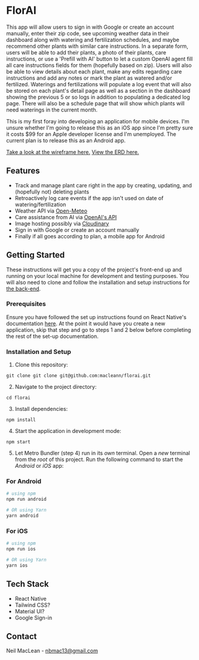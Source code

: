 # FlorAI

This app will allow users to sign in with Google or create an account manually, enter their zip code, see upcoming weather data in their dashboard along with watering and fertilization schedules, and maybe recommend other plants with similar care instructions. In a separate form, users will be able to add their plants, a photo of their plants, care instructions, or use a 'Prefill with AI' button to let a custom OpenAI agent fill all care instructions fields for them (hopefully based on zip). Users will also be able to view details about each plant, make any edits regarding care instructions and add any notes or mark the plant as watered and/or fertilized. Waterings and fertilizations will populate a log event that will also be stored on each plant's detail page as well as a section in the dashboard showing the previous 5 or so logs in addition to populating a dedicated log page. There will also be a schedule page that will show which plants will need waterings in the current month.

This is my first foray into developing an application for mobile devices. I'm unsure whether I'm going to release this as an iOS app since I'm pretty sure it costs $99 for an Apple developer license and I'm unemployed. The current plan is to release this as an Android app.

[Take a look at the wireframe here.](https://www.figma.com/file/Z2fpMUHFPUmYA94A2G6FqP/Plant-Tracker-App?type=design&node-id=0%3A1&mode=design&t=UyYgAtxL0NLSfF9k-1) [View the ERD here.](https://dbdiagram.io/d/plant-tracker-app-663513885b24a634d0744bbd)

## Features

- Track and manage plant care right in the app by creating, updating, and (hopefully not) deleting plants
- Retroactively log care events if the app isn't used on date of watering/fertilization
- Weather API via [Open-Meteo](https://open-meteo.com/en/docs)
- Care assistance from AI via [OpenAI's API](https://openai.com/api)
- Image hosting possibly via [Cloudinary](https://cloudinary.com/documentation/image_upload_api_reference)
- Sign in with Google or create an account manually
- Finally if all goes according to plan, a mobile app for Android

## Getting Started
These instructions will get you a copy of the project's front-end up and running on your local machine for development and testing purposes. You will also need to clone and follow the installation and setup instructions for [the back-end](https://github.com/macleann/plant-tracker-api).

### Prerequisites
Ensure you have followed the set up instructions found on React Native's documentation [here](https://reactnative.dev/docs/environment-setup?guide=native&platform=android#creating-a-new-application). At the point it would have you create a new application, skip that step and go to steps 1 and 2 below before completing the rest of the set-up documentation.

### Installation and Setup
1. Clone this repository:
```
git clone git clone git@github.com:macleann/florai.git
```

2. Navigate to the project directory:
```
cd florai
```

3. Install dependencies:
```
npm install
```

4. Start the application in development mode:
```
npm start
```

5. Let Metro Bundler (step 4) run in its _own_ terminal. Open a _new_ terminal from the _root_ of this project. Run the following command to start the _Android_ or _iOS_ app:

### For Android

```bash
# using npm
npm run android

# OR using Yarn
yarn android
```

### For iOS

```bash
# using npm
npm run ios

# OR using Yarn
yarn ios
```

## Tech Stack
- React Native
- Tailwind CSS?
- Material UI?
- Google Sign-in

## Contact
Neil MacLean - [nbmac13@gmail.com](mailto:nbmac13@gmail.com)